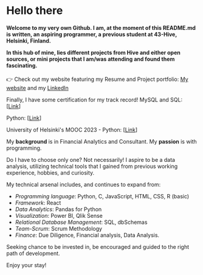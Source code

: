 

<h1>Hello there</h1>

<h4>Welcome to my very own Github. I am, at the moment of this README.md is written, an aspiring programmer, a previous student at 43-Hive, Helsinki, Finland. 
<p></p>
In this hub of mine, lies different projects from Hive and either open sources, or mini projects that I am/was attending and found them fascinating. </h4>

👉 Check out my website featuring my Resume and Project portfolio: [My website](https://anhminh87.wixsite.com/minh-byte) and my [LinkedIn](https://www.linkedin.com/in/anhminh294/)

Finally, I have some certification for my track record!
MySQL and SQL: [[Link](https://github.com/Minhtran2904/Minhtran2904/assets/97359403/04351c7c-539d-4102-8e8e-21d61a8a232b)]

Python: [[Link](https://github.com/Minhtran2904/Minhtran2904/assets/97359403/c4468fb7-77db-45e4-aad7-3891c26e4d1d)]

University of Helsinki's MOOC 2023 - Python: [[Link](https://github.com/Minhtran2904/Minhtran2904/assets/97359403/de88de71-dba5-45e4-8edf-2290c773f27f)]

My **background** is in Financial Analytics and Consultant. My **passion** is with programming. 
<p></p>
Do I have to choose only one? Not necessarily! I aspire to be a data analysis, utilizing technical tools that I gained from previous working experience, hobbies, and curiosity.

My technical arsenal includes, and continues to expand from:
- _Programming language_: Python, C, JavaScript, HTML, CSS, R (basic)
- _Framework_: React
- _Data Analytics_: Pandas for Python
- _Visualization_: Power BI, Qlik Sense
- _Relational Database Management_: SQL, dbSchemas
- _Team-Scrum_: Scrum Methodology
- _Finance_: Due Diligence, Financial analysis, Data Analysis.

Seeking chance to be invested in, be encouraged and guided to the right path of development.

Enjoy your stay!


<!---
Minhtran2904/Minhtran2904 is a ✨ special ✨ repository because its `README.md` (this file) appears on your GitHub profile.
You can click the Preview link to take a look at your changes.

- 👋 Hi, I’m @Minhtran2904
- 👀 I’m interested in ...
- 🌱 I’m currently learning ...
- 💞️ I’m looking to collaborate on ...
- 📫 How to reach me ...

--->
